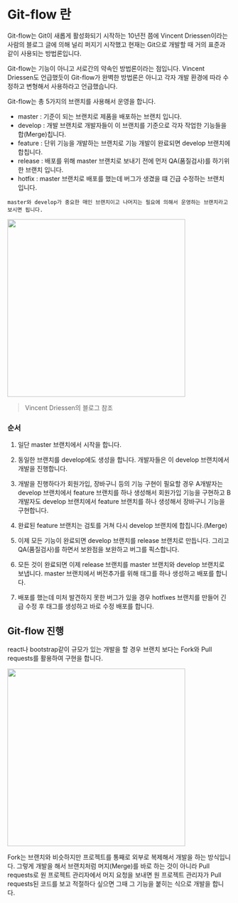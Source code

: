 # Git-flow 란
Git-flow는 Git이 새롭게 활성화되기 시작하는 10년전 쯤에 Vincent Driessen이라는 사람의 블로그 글에 의해 널리 퍼지기 시작했고 현재는 Git으로 개발할 때 거의 표준과 같이 사용되는 방법론입니다.

Git-flow는 기능이 아니고 서로간의 약속인 방법론이라는 점입니다. Vincent Driessen도 언급했듯이 Git-flow가 완벽한 방법론은 아니고 각자 개발 환경에 따라 수정하고 변형해서 사용하라고 언급했습니다.

Git-flow는 총 5가지의 브랜치를 사용해서 운영을 합니다.

- master : 기준이 되는 브랜치로 제품을 배포하는 브랜치 입니다.
- develop : 개발 브랜치로 개발자들이 이 브랜치를 기준으로 각자 작업한 기능들을 합(Merge)칩니다.
- feature : 단위 기능을 개발하는 브랜치로 기능 개발이 완료되면 develop 브랜치에 합칩니다.
- release : 배포를 위해 master 브랜치로 보내기 전에 먼저 QA(품질검사)를 하기위한 브랜치 입니다.
- hotfix : master 브랜치로 배포를 했는데 버그가 생겼을 떄 긴급 수정하는 브랜치 입니다.

```
master와 develop가 중요한 매인 브랜치이고 나머지는 필요에 의해서 운영하는 브랜치라고 보시면 됩니다.
```

<img width = "400" src = "https://t1.daumcdn.net/cfile/tistory/99CD994C5E69CCF223">

>Vincent Driessen의 블로그 참조

### 순서

1. 일단 master 브랜치에서 시작을 합니다.

2. 동일한 브랜치를 develop에도 생성을 합니다. 개발자들은 이 develop 브랜치에서 개발을 진행합니다.

3. 개발을 진행하다가 회원가입, 장바구니 등의 기능 구현이 필요할 경우 A개발자는 develop 브랜치에서 feature 브랜치를 하나 생성해서 회원가입 기능을 구현하고 B개발자도 develop 브랜치에서 feature 브랜치를 하나 생성해서 장바구니 기능을 구현합니다.

4. 완료된 feature 브랜치는 검토를 거쳐 다시 develop 브랜치에 합칩니다.(Merge)

5. 이제 모든 기능이 완료되면 develop 브랜치를 release 브랜치로 만듭니다. 그리고 QA(품질검사)를 하면서 보완점을 보완하고 버그를 픽스합니다.

6. 모든 것이 완료되면 이제 release 브랜치를 master 브랜치와 develop 브랜치로 보냅니다. master 브랜치에서 버전추가를 위해 태그를 하나 생성하고 배포를 합니다.

7. 배포를 했는데 미처 발견하지 못한 버그가 있을 경우 hotfixes 브랜치를 만들어 긴급 수정 후 태그를 생성하고 바로 수정 배포를 합니다.

## Git-flow 진행
react나 bootstrap같이 규모가 있는 개발을 할 경우 브랜치 보다는 Fork와 Pull requests를 활용하여 구현을 합니다.

<img width = "400" src = "https://t1.daumcdn.net/cfile/tistory/99E9D24E5E69CCF224">

Fork는 브랜치와 비슷하지만 프로젝트를 통째로 외부로 복제해서 개발을 하는 방식입니다. 그렇게 개발을 해서 브랜치처럼 머지(Merge)를 바로 하는 것이 아니라 Pull requests로 원 프로젝트 관리자에서 머지 요청을 보내면 원 프로젝트 관리자가 Pull requests된 코드를 보고 적절하다 싶으면 그때 그 기능을 붙히는 식으로 개발을 합니다.
